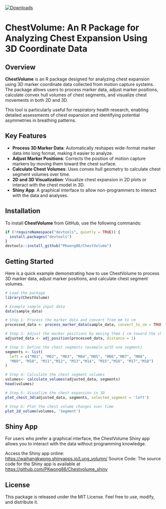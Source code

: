 <!-- badges: start -->


[![Downloads](https://cranlogs.r-pkg.org/badges/Visualize.CRAN.Downloads)](https://cran.r-project.org/package=ChestVolume.CRAN.Downloads)
<!--
[![CRAN checks](https://cranchecks.info/badges/worst/Visualize.CRAN.Downloads)](https://cranchecks.info/pkgs/Visualize.CRAN.Downloads)
-->
<!-- badges: end -->

# ChestVolume: An R Package for Analyzing Chest Expansion Using 3D Coordinate Data

## Overview

**ChestVolume** is an R package designed for analyzing chest expansion using 3D marker coordinate data collected from motion capture systems. The package allows users to process marker data, adjust marker positions, calculate convex hull volumes of chest segments, and visualize chest movements in both 2D and 3D.

This tool is particularly useful for respiratory health research, enabling detailed assessments of chest expansion and identifying potential asymmetries in breathing patterns.

## Key Features

- **Process 3D Marker Data**: Automatically reshapes wide-format marker data into long format, making it easier to analyze.
- **Adjust Marker Positions**: Corrects the position of motion capture markers by moving them toward the chest surface.
- **Calculate Chest Volumes**: Uses convex hull geometry to calculate chest segment volumes over time.
- **2D and 3D Visualization**: Visualize chest expansion in 2D plots or interact with the chest model in 3D.
- **Shiny App**: A graphical interface to allow non-programmers to interact with the data and analyses.

## Installation

To install **ChestVolume** from GitHub, use the following commands:

```r
if (!requireNamespace("devtools", quietly = TRUE)) {
  install.packages("devtools")
}
devtools::install_github("PKwong86/ChestVolume")
```

## Getting Started
Here is a quick example demonstrating how to use ChestVolume to process 3D marker data, adjust marker positions, and calculate chest segment volumes.
```r
# Load the package
library(ChestVolume)

# Example sample input data 
data(sample_data)

# Step 1: Process the marker data and convert from mm to cm
processed_data <- process_marker_data(sample_data, convert_to_cm = TRUE)

# Step 2: Adjust the marker positions by moving them 1 cm toward the chest center
adjusted_data <- adj_position(processed_data, distance = 1)

# Step 3: Define the chest segments (example with one segment)
segments <- list(
  left = c("M01", "M02", "M03", "M04","M05", "M06","M07", "M08",
  "M09", "M10", "M11","M12", "M13","M14", "M15","M16", "M17","M18")
)

# Step 4: Calculate the chest segment volumes
volumes<- calculate_volumes(adjusted_data, segments)
head(volumes)

# Step 5: Visualize the chest expansion in 3D
plot_chest_3d(adjusted_data, segments, selected_segment = 'left')

# Step 6: Plot the chest volume changes over time
plot_2d_volume(volumes, 'Segment')


```
## Shiny App
For users who prefer a graphical interface, the ChestVolume Shiny app allows you to interact with the data without programming knowledge.

Access the Shiny app online: https://waihangkwong.shinyapps.io/Lung_volumn/
Source Code: The source code for the Shiny app is available at https://github.com/PKwong86/Chestvolume_shiny

## License
This package is released under the MIT License. Feel free to use, modify, and distribute it.
